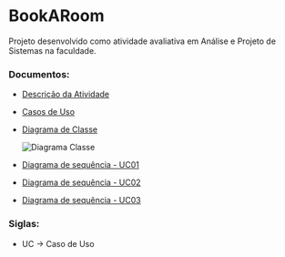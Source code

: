 # BookARoom
Projeto desenvolvido como atividade avaliativa em Análise e Projeto de Sistemas na faculdade.

### Documentos:
- [Descrição da Atividade](https://github.com/deisesan/BookARoom/blob/main/doc/Atividade%20Avaliativa%20-%20DCP%20-%202023.2.pdf)
- [Casos de Uso](https://github.com/deisesan/BookARoom/blob/main/doc/Casos%20de%20Uso%20-%20Resumidos.pdf)
- [Diagrama de Classe](https://github.com/deisesan/BookARoom/blob/main/doc/Diagrama%20Classe.png)
  
  ![Diagrama Classe](https://github.com/deisesan/BookARoom/assets/60986602/5a970715-c999-4018-865b-9b01283a0b81)
  
- [Diagrama de sequência - UC01]()
- [Diagrama de sequência - UC02]()
- [Diagrama de sequência - UC03]()

### Siglas:
* UC → Caso de Uso
